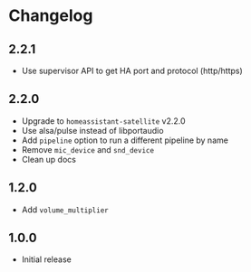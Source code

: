 # Changelog

## 2.2.1

- Use supervisor API to get HA port and protocol (http/https)

## 2.2.0

- Upgrade to `homeassistant-satellite` v2.2.0
- Use alsa/pulse instead of libportaudio
- Add `pipeline` option to run a different pipeline by name
- Remove `mic_device` and `snd_device`
- Clean up docs

## 1.2.0

- Add `volume_multiplier`

## 1.0.0

- Initial release

